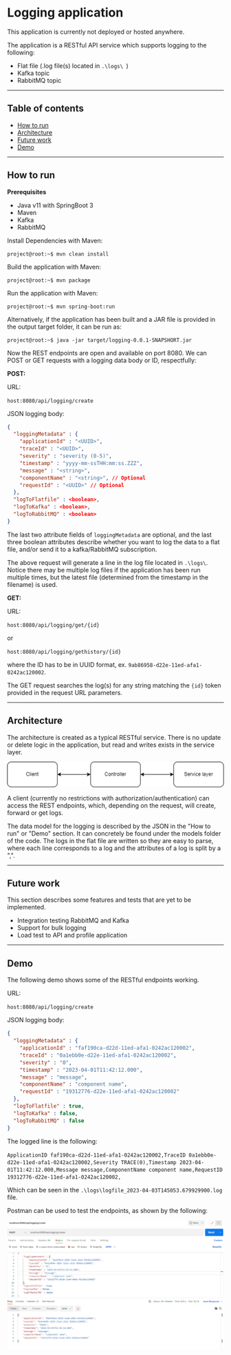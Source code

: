 # Logging application

This application is currently not deployed or hosted anywhere.

The application is a RESTful API service which supports logging to the following:
- Flat file (.log file(s) located in ``.\logs\ ``)
- Kafka topic
- RabbitMQ topic

*****

## Table of contents

- [How to run](#howtorun)
- [Architecture](#architecture)
- [Future work](#futurework)
- [Demo](#demo)

*****

<a name="howtorun"></a>
## How to run

**Prerequisites**
- Java v11 with SpringBoot 3
- Maven
- Kafka
- RabbitMQ

Install Dependencies with Maven:

```console
project@root:~$ mvn clean install
```

Build the application with Maven:

```console
project@root:~$ mvn package
```

Run the application with Maven:

```console
project@root:~$ mvn spring-boot:run
```

Alternatively, if the application has been built and a JAR file is provided in the output target folder, it can be run as:

```console
project@root:~$ java -jar target/logging-0.0.1-SNAPSHORT.jar
```

Now the REST endpoints are open and available on port 8080. We can POST or GET requests with a logging data body or ID, respectfully:

**POST:**

URL:

``host:8080/api/logging/create``

JSON logging body:
```json
{
  "loggingMetadata" : {
    "applicationId" : "<UUID>",
    "traceId" : "<UUID>",
    "severity" : "severity (0-5)",
    "timestamp" : "yyyy-mm-ssTHH:mm:ss.ZZZ",
    "message" : "<string>",
    "componentName" : "<string>", // Optional
    "requestId" : "<UUID>" // Optional
  },
  "logToFlatfile" : <boolean>,
  "logToKafka" : <boolean>,
  "logToRabbitMQ" : <boolean>
}
```

The last two attribute fields of ``loggingMetadata`` are optional, and the last three boolean attributes describe whether you want to log the data to a flat file, and/or send it to a kafka/RabbitMQ subscription.

The above request will generate a line in the log file located in ``.\logs\``. Notice there may be multiple log files if the application has been run multiple times, but the latest file (determined from the timestamp in the filename) is used.

**GET:**

URL:

``host:8080/api/logging/get/{id}``

or 

``host:8080/api/logging/gethistory/{id}``

where the ID has to be in UUID format, ex. ``9ab86958-d22e-11ed-afa1-0242ac120002``.

The GET request searches the log(s) for any string matching the ``{id}`` token provided in the request URL parameters.

*****

<a name="architecture"></a>
## Architecture

The architecture is created as a typical RESTful service. There is no update or delete logic in the application, but read and writes exists in the service layer.

![](imgs/architecture.png)

A client (currently no restrictions with authorization/authentication) can access the REST endpoints, which, depending on the request, will create, forward or get logs.

The data model for the logging is described by the JSON in the "How to run" or "Demo" section. It can concretely be found under the models folder of the code. The logs in the flat file are written so they are easy to parse, where each line corresponds to a log and the attributes of a log is split by a ",".

*****

<a name="futurework"></a>
## Future work
This section describes some features and tests that are yet to be implemented.
- Integration testing RabbitMQ and Kafka
- Support for bulk logging
- Load test to API and profile application

*****

<a name="demo"></a>
## Demo

The following demo shows some of the RESTful endpoints working.

URL:

``host:8080/api/logging/create``

JSON logging body:
```json
{
  "loggingMetadata" : {
    "applicationId" : "faf190ca-d22d-11ed-afa1-0242ac120002",
    "traceId" : "0a1ebb0e-d22e-11ed-afa1-0242ac120002",
    "severity" : "0",
    "timestamp" : "2023-04-01T11:42:12.000",
    "message" : "message",
    "componentName" : "component name",
    "requestId" : "19312776-d22e-11ed-afa1-0242ac120002"
  },
  "logToFlatfile" : true,
  "logToKafka" : false,
  "logToRabbitMQ" : false
}
```

The logged line is the following:

``ApplicationID faf190ca-d22d-11ed-afa1-0242ac120002,TraceID 0a1ebb0e-d22e-11ed-afa1-0242ac120002,Severity TRACE(0),Timestamp 2023-04-01T11:42:12.000,Message message,ComponentName component name,RequestID 19312776-d22e-11ed-afa1-0242ac120002,``

Which can be seen in the ``.\logs\logfile_2023-04-03T145053.679929900.log`` file.

Postman can be used to test the endpoints, as shown by the following:

![](imgs/postman_demo.png)
